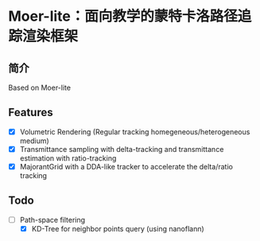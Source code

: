 # Moer-lite：面向教学的蒙特卡洛路径追踪渲染框架

## 简介

Based on Moer-lite

## Features
- [X] Volumetric Rendering (Regular tracking homegeneous/heterogeneous medium) 
- [X] Transmittance sampling with delta-tracking and transmittance estimation with ratio-tracking
- [X] MajorantGrid with a DDA-like tracker to accelerate the delta/ratio tracking

## Todo
- [ ] Path-space filtering
  - [X] KD-Tree for neighbor points query (using nanoflann)